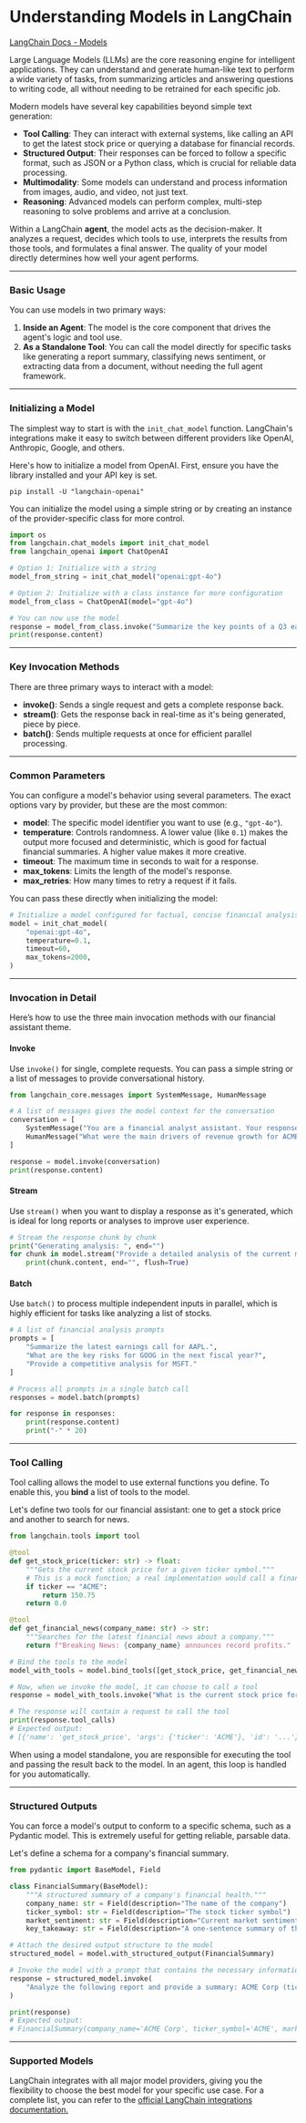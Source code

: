 # Understanding Models in LangChain

[LangChain Docs - Models](https://docs.langchain.com/oss/python/langchain/models)

Large Language Models (LLMs) are the core reasoning engine for intelligent applications. They can understand and generate human-like text to perform a wide variety of tasks, from summarizing articles and answering questions to writing code, all without needing to be retrained for each specific job.

Modern models have several key capabilities beyond simple text generation:

  * **Tool Calling**: They can interact with external systems, like calling an API to get the latest stock price or querying a database for financial records.
  * **Structured Output**: Their responses can be forced to follow a specific format, such as JSON or a Python class, which is crucial for reliable data processing.
  * **Multimodality**: Some models can understand and process information from images, audio, and video, not just text.
  * **Reasoning**: Advanced models can perform complex, multi-step reasoning to solve problems and arrive at a conclusion.

Within a LangChain **agent**, the model acts as the decision-maker. It analyzes a request, decides which tools to use, interprets the results from those tools, and formulates a final answer. The quality of your model directly determines how well your agent performs.

-----

### Basic Usage

You can use models in two primary ways:

1.  **Inside an Agent**: The model is the core component that drives the agent's logic and tool use.
2.  **As a Standalone Tool**: You can call the model directly for specific tasks like generating a report summary, classifying news sentiment, or extracting data from a document, without needing the full agent framework.

-----

### Initializing a Model

The simplest way to start is with the `init_chat_model` function. LangChain's integrations make it easy to switch between different providers like OpenAI, Anthropic, Google, and others.

Here's how to initialize a model from OpenAI. First, ensure you have the library installed and your API key is set.

```shell
pip install -U "langchain-openai"
```

You can initialize the model using a simple string or by creating an instance of the provider-specific class for more control.

```python
import os
from langchain.chat_models import init_chat_model
from langchain_openai import ChatOpenAI

# Option 1: Initialize with a string
model_from_string = init_chat_model("openai:gpt-4o")

# Option 2: Initialize with a class instance for more configuration
model_from_class = ChatOpenAI(model="gpt-4o")

# You can now use the model
response = model_from_class.invoke("Summarize the key points of a Q3 earnings report.")
print(response.content)
```

-----

### Key Invocation Methods

There are three primary ways to interact with a model:

  * **invoke()**: Sends a single request and gets a complete response back.
  * **stream()**: Gets the response back in real-time as it's being generated, piece by piece.
  * **batch()**: Sends multiple requests at once for efficient parallel processing.

-----

### Common Parameters

You can configure a model's behavior using several parameters. The exact options vary by provider, but these are the most common:

  * **model**: The specific model identifier you want to use (e.g., `"gpt-4o"`).
  * **temperature**: Controls randomness. A lower value (like `0.1`) makes the output more focused and deterministic, which is good for factual financial summaries. A higher value makes it more creative.
  * **timeout**: The maximum time in seconds to wait for a response.
  * **max\_tokens**: Limits the length of the model's response.
  * **max\_retries**: How many times to retry a request if it fails.

You can pass these directly when initializing the model:

```python
# Initialize a model configured for factual, concise financial analysis
model = init_chat_model(
    "openai:gpt-4o",
    temperature=0.1,
    timeout=60,
    max_tokens=2000,
)
```

-----

### Invocation in Detail

Here’s how to use the three main invocation methods with our financial assistant theme.

#### Invoke

Use `invoke()` for single, complete requests. You can pass a simple string or a list of messages to provide conversational history.

```python
from langchain_core.messages import SystemMessage, HumanMessage

# A list of messages gives the model context for the conversation
conversation = [
    SystemMessage("You are a financial analyst assistant. Your responses should be formal and data-driven."),
    HumanMessage("What were the main drivers of revenue growth for ACME Corp in the last quarter?")
]

response = model.invoke(conversation)
print(response.content)
```

#### Stream

Use `stream()` when you want to display a response as it's generated, which is ideal for long reports or analyses to improve user experience.

```python
# Stream the response chunk by chunk
print("Generating analysis: ", end="")
for chunk in model.stream("Provide a detailed analysis of the current macroeconomic trends affecting the tech sector."):
    print(chunk.content, end="", flush=True)
```

#### Batch

Use `batch()` to process multiple independent inputs in parallel, which is highly efficient for tasks like analyzing a list of stocks.

```python
# A list of financial analysis prompts
prompts = [
    "Summarize the latest earnings call for AAPL.",
    "What are the key risks for GOOG in the next fiscal year?",
    "Provide a competitive analysis for MSFT."
]

# Process all prompts in a single batch call
responses = model.batch(prompts)

for response in responses:
    print(response.content)
    print("-" * 20)
```

-----

### Tool Calling

Tool calling allows the model to use external functions you define. To enable this, you **bind** a list of tools to the model.

Let's define two tools for our financial assistant: one to get a stock price and another to search for news.

```python
from langchain.tools import tool

@tool
def get_stock_price(ticker: str) -> float:
    """Gets the current stock price for a given ticker symbol."""
    # This is a mock function; a real implementation would call a financial API
    if ticker == "ACME":
        return 150.75
    return 0.0

@tool
def get_financial_news(company_name: str) -> str:
    """Searches for the latest financial news about a company."""
    return f"Breaking News: {company_name} announces record profits."

# Bind the tools to the model
model_with_tools = model.bind_tools([get_stock_price, get_financial_news])

# Now, when we invoke the model, it can choose to call a tool
response = model_with_tools.invoke("What is the current stock price for ACME?")

# The response will contain a request to call the tool
print(response.tool_calls)
# Expected output:
# [{'name': 'get_stock_price', 'args': {'ticker': 'ACME'}, 'id': '...'}]
```

When using a model standalone, you are responsible for executing the tool and passing the result back to the model. In an agent, this loop is handled for you automatically.

-----

### Structured Outputs

You can force a model's output to conform to a specific schema, such as a Pydantic model. This is extremely useful for getting reliable, parsable data.

Let's define a schema for a company's financial summary.

```python
from pydantic import BaseModel, Field

class FinancialSummary(BaseModel):
    """A structured summary of a company's financial health."""
    company_name: str = Field(description="The name of the company")
    ticker_symbol: str = Field(description="The stock ticker symbol")
    market_sentiment: str = Field(description="Current market sentiment, e.g., 'Bullish', 'Bearish', or 'Neutral'")
    key_takeaway: str = Field(description="A one-sentence summary of the financial outlook")

# Attach the desired output structure to the model
structured_model = model.with_structured_output(FinancialSummary)

# Invoke the model with a prompt that contains the necessary information
response = structured_model.invoke(
    "Analyze the following report and provide a summary: ACME Corp (ticker: ACME) just released strong earnings, beating analyst expectations. Market outlook is positive."
)

print(response)
# Expected output:
# FinancialSummary(company_name='ACME Corp', ticker_symbol='ACME', market_sentiment='Bullish', key_takeaway='ACME Corp shows a positive financial outlook due to strong earnings that surpassed expectations.')
```

-----

### Supported Models

LangChain integrates with all major model providers, giving you the flexibility to choose the best model for your specific use case. For a complete list, you can refer to the [official LangChain integrations documentation.](https://docs.langchain.com/oss/python/integrations/providers/overview)